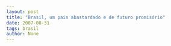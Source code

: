```yaml
---
layout: post
title: "Brasil, um pais abastardado e de futuro promisório"
date: 2007-08-31
tags: brasil
author: None
---
```

 
